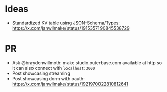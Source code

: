 # Ideas

- Standardized KV table using JSON-Schema/Types: https://x.com/janwilmake/status/1915357190845538729

# PR

- Ask @braydenwillmoth: make studio.outerbase.com available at http so it can also connect with `localhost:3000`
- Post showcasing streaming
- Post showcasing dorm with oauth: https://x.com/janwilmake/status/1921970022810812641

